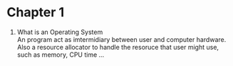 # Chapter 1
1. What is an Operating System \
   An program act as imtermidiary between user and computer hardware. Also a resource allocator to handle the resoruce that user might use, such as memory, CPU time ...
